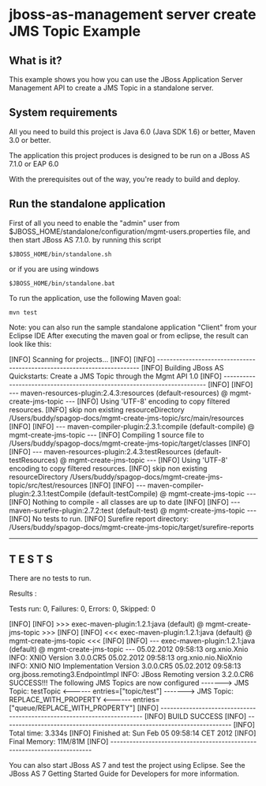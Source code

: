 jboss-as-management server create JMS Topic Example
====================================================

What is it?
-----------

This example shows you how you can use the JBoss Application Server Management API to create a JMS Topic in a standalone server.


System requirements
-------------------

All you need to build this project is Java 6.0 (Java SDK 1.6) or better, Maven
3.0 or better.

The application this project produces is designed to be run on a JBoss AS 7.1.0 or EAP 6.0
 
With the prerequisites out of the way, you're ready to build and deploy.


Run the standalone application
-------------------------

First of all you need to enable the "admin" user from $JBOSS_HOME/standalone/configuration/mgmt-users.properties file, and then start JBoss AS 7.1.0. by running this script
  
    $JBOSS_HOME/bin/standalone.sh
  
or if you are using windows
 
    $JBOSS_HOME/bin/standalone.bat

To run the application, use the following Maven goal:

    mvn test

Note: you can also run the sample standalone application "Client" from your Eclipse IDE 
After executing the maven goal or from eclipse, the result can look like this:

[INFO] Scanning for projects...
[INFO]
[INFO] ------------------------------------------------------------------------
[INFO] Building JBoss AS Quickstarts: Create a JMS Topic through the Mgmt API 1.0
[INFO] ------------------------------------------------------------------------
[INFO]
[INFO] --- maven-resources-plugin:2.4.3:resources (default-resources) @ mgmt-create-jms-topic ---
[INFO] Using 'UTF-8' encoding to copy filtered resources.
[INFO] skip non existing resourceDirectory /Users/buddy/spagop-docs/mgmt-create-jms-topic/src/main/resources
[INFO]
[INFO] --- maven-compiler-plugin:2.3.1:compile (default-compile) @ mgmt-create-jms-topic ---
[INFO] Compiling 1 source file to /Users/buddy/spagop-docs/mgmt-create-jms-topic/target/classes
[INFO]
[INFO] --- maven-resources-plugin:2.4.3:testResources (default-testResources) @ mgmt-create-jms-topic ---
[INFO] Using 'UTF-8' encoding to copy filtered resources.
[INFO] skip non existing resourceDirectory /Users/buddy/spagop-docs/mgmt-create-jms-topic/src/test/resources
[INFO]
[INFO] --- maven-compiler-plugin:2.3.1:testCompile (default-testCompile) @ mgmt-create-jms-topic ---
[INFO] Nothing to compile - all classes are up to date
[INFO]
[INFO] --- maven-surefire-plugin:2.7.2:test (default-test) @ mgmt-create-jms-topic ---
[INFO] No tests to run.
[INFO] Surefire report directory: /Users/buddy/spagop-docs/mgmt-create-jms-topic/target/surefire-reports

-------------------------------------------------------
 T E S T S
-------------------------------------------------------
There are no tests to run.

Results :

Tests run: 0, Failures: 0, Errors: 0, Skipped: 0

[INFO]
[INFO] >>> exec-maven-plugin:1.2.1:java (default) @ mgmt-create-jms-topic >>>
[INFO]
[INFO] <<< exec-maven-plugin:1.2.1:java (default) @ mgmt-create-jms-topic <<<
[INFO]
[INFO] --- exec-maven-plugin:1.2.1:java (default) @ mgmt-create-jms-topic ---
05.02.2012 09:58:13 org.xnio.Xnio <clinit>
INFO: XNIO Version 3.0.0.CR5
05.02.2012 09:58:13 org.xnio.nio.NioXnio <clinit>
INFO: XNIO NIO Implementation Version 3.0.0.CR5
05.02.2012 09:58:13 org.jboss.remoting3.EndpointImpl <clinit>
INFO: JBoss Remoting version 3.2.0.CR6
SUCCESS!!!
The following JMS Topics are now configured
-------> JMS Topic: testTopic <------
entries=["topic/test"]
-------> JMS Topic: REPLACE_WITH_PROPERTY <------
entries=["queue/REPLACE_WITH_PROPERTY"]
[INFO] ------------------------------------------------------------------------
[INFO] BUILD SUCCESS
[INFO] ------------------------------------------------------------------------
[INFO] Total time: 3.334s
[INFO] Finished at: Sun Feb 05 09:58:14 CET 2012
[INFO] Final Memory: 11M/81M
[INFO] ------------------------------------------------------------------------

You can also start JBoss AS 7 and test the project using Eclipse. See the JBoss AS 7
Getting Started Guide for Developers for more information.
